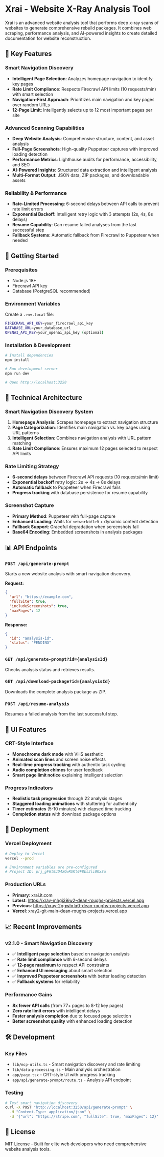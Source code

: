 # Xrai - Website X-Ray Analysis Tool

Xrai is an advanced website analysis tool that performs deep x-ray scans of websites to generate comprehensive rebuild packages. It combines web scraping, performance analysis, and AI-powered insights to create detailed documentation for website reconstruction.

## 🎯 Key Features

### **Smart Navigation Discovery**
- **Intelligent Page Selection**: Analyzes homepage navigation to identify key pages
- **Rate Limit Compliance**: Respects Firecrawl API limits (10 requests/min) with smart selection
- **Navigation-First Approach**: Prioritizes main navigation and key pages over random URLs
- **12-Page Limit**: Intelligently selects up to 12 most important pages per site

### **Advanced Scanning Capabilities**
- **Deep Website Analysis**: Comprehensive structure, content, and asset analysis
- **Full-Page Screenshots**: High-quality Puppeteer captures with improved loading detection
- **Performance Metrics**: Lighthouse audits for performance, accessibility, and SEO
- **AI-Powered Insights**: Structured data extraction and intelligent analysis
- **Multi-Format Output**: JSON data, ZIP packages, and downloadable assets

### **Reliability & Performance**
- **Rate-Limited Processing**: 6-second delays between API calls to prevent rate limit errors
- **Exponential Backoff**: Intelligent retry logic with 3 attempts (2s, 4s, 8s delays)
- **Resume Capability**: Can resume failed analyses from the last successful step
- **Fallback Systems**: Automatic fallback from Firecrawl to Puppeteer when needed

## 🚀 Getting Started

### Prerequisites
- Node.js 18+
- Firecrawl API key
- Database (PostgreSQL recommended)

### Environment Variables
Create a `.env.local` file:

```bash
FIRECRAWL_API_KEY=your_firecrawl_api_key
DATABASE_URL=your_database_url
OPENAI_API_KEY=your_openai_api_key (optional)
```

### Installation & Development

```bash
# Install dependencies
npm install

# Run development server
npm run dev

# Open http://localhost:3250
```

## 🔧 Technical Architecture

### **Smart Navigation Discovery System**
1. **Homepage Analysis**: Scrapes homepage to extract navigation structure
2. **Page Categorization**: Identifies main navigation vs. key pages using URL patterns
3. **Intelligent Selection**: Combines navigation analysis with URL pattern matching
4. **Rate Limit Compliance**: Ensures maximum 12 pages selected to respect API limits

### **Rate Limiting Strategy**
- **6-second delays** between Firecrawl API requests (10 requests/min limit)
- **Exponential backoff** retry logic: 2s → 4s → 8s delays
- **Automatic fallback** to Puppeteer when Firecrawl fails
- **Progress tracking** with database persistence for resume capability

### **Screenshot Capture**
- **Primary Method**: Puppeteer with full-page capture
- **Enhanced Loading**: Waits for `networkidle0` + dynamic content detection
- **Fallback Support**: Graceful degradation when screenshots fail
- **Base64 Encoding**: Embedded screenshots in analysis packages

## 📊 API Endpoints

### `POST /api/generate-prompt`
Starts a new website analysis with smart navigation discovery.

**Request:**
```json
{
  "url": "https://example.com",
  "fullSite": true,
  "includeScreenshots": true,
  "maxPages": 12
}
```

**Response:**
```json
{
  "id": "analysis-id",
  "status": "PENDING"
}
```

### `GET /api/generate-prompt?id={analysisId}`
Checks analysis status and retrieves results.

### `GET /api/download-package?id={analysisId}`
Downloads the complete analysis package as ZIP.

### `POST /api/resume-analysis`
Resumes a failed analysis from the last successful step.

## 🎨 UI Features

### **CRT-Style Interface**
- **Monochrome dark mode** with VHS aesthetic
- **Animated scan lines** and screen noise effects
- **Real-time progress tracking** with authentic task cycling
- **Audio completion chimes** for user feedback
- **Smart page limit notice** explaining intelligent selection

### **Progress Indicators**
- **Realistic task progression** through 22 analysis stages
- **Staggered loading animations** with stuttering for authenticity
- **Timer estimates** (5-10 minutes) with elapsed time tracking
- **Completion status** with download package options

## 🔄 Deployment

### **Vercel Deployment**
```bash
# Deploy to Vercel
vercel --prod

# Environment variables are pre-configured
# Project ID: prj_gF6t9JD4XQwRSKt0F8bs3li0KxSu
```

### **Production URLs**
- **Primary**: xrai.it.com
- **Latest**: https://xray-mhgi39jw2-dean-roughs-projects.vercel.app
- **Previous**: https://xray-2ggwhrlq0-dean-roughs-projects.vercel.app
- **Vercel**: xray2-git-main-dean-roughs-projects.vercel.app

## 📈 Recent Improvements

### **v2.1.0 - Smart Navigation Discovery**
- ✅ **Intelligent page selection** based on navigation analysis
- ✅ **Rate limit compliance** with 6-second delays
- ✅ **12-page maximum** to respect API constraints
- ✅ **Enhanced UI messaging** about smart selection
- ✅ **Improved Puppeteer screenshots** with better loading detection
- ✅ **Fallback systems** for reliability

### **Performance Gains**
- **8x fewer API calls** (from 77+ pages to 8-12 key pages)
- **Zero rate limit errors** with intelligent delays
- **Faster analysis completion** due to focused page selection
- **Better screenshot quality** with enhanced loading detection

## 🛠️ Development

### **Key Files**
- `lib/mcp-utils.ts` - Smart navigation discovery and rate limiting
- `lib/data-processing.ts` - Main analysis orchestration
- `app/page.tsx` - CRT-style UI with progress tracking
- `app/api/generate-prompt/route.ts` - Analysis API endpoint

### **Testing**
```bash
# Test smart navigation discovery
curl -X POST "http://localhost:3250/api/generate-prompt" \
  -H "Content-Type: application/json" \
  -d '{"url": "https://stripe.com", "fullSite": true, "maxPages": 12}'
```

## 📝 License

MIT License - Built for elite web developers who need comprehensive website analysis tools.
